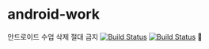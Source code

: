 # android-work
안드로이드 수업 삭제 절대 금지
[![Build Status](https://img.shields.io/badge/java-red)](https://travis-ci.org/joemccann/dillinger)
[![Build Status](https://img.shields.io/badge/Android-blue)](https://travis-ci.org/joemccann/dillinger)
👩
